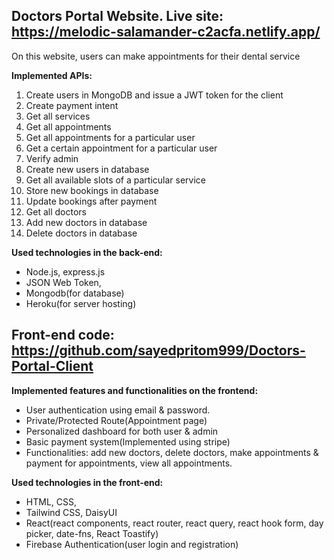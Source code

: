 ## Doctors Portal Website. Live site: https://melodic-salamander-c2acfa.netlify.app/

On this website, users can make appointments for their dental service

**Implemented APIs:**
1. Create users in MongoDB and issue a JWT token for the client
2. Create payment intent
3. Get all services
4. Get all appointments
5. Get all appointments for a particular user
6. Get a certain appointment for a particular user
7. Verify admin
8. Create new users in database
9. Get all available slots of a particular service
10. Store new bookings in database
11. Update bookings after payment
12. Get all doctors
13. Add new doctors in database
14. Delete doctors in database

**Used technologies in the back-end:**
* Node.js, express.js
* JSON Web Token,
* Mongodb(for database)
* Heroku(for server hosting)


## Front-end code: https://github.com/sayedpritom999/Doctors-Portal-Client

**Implemented features and functionalities on the frontend:**
* User authentication using email & password. 
* Private/Protected Route(Appointment page)
* Personalized dashboard for both user & admin
* Basic payment system(Implemented using stripe) 
* Functionalities: add new doctors, delete doctors, make appointments & payment for appointments, view all appointments. 

**Used technologies in the front-end:**
* HTML, CSS, 
* Tailwind CSS, DaisyUI
* React(react components, react router, react query, react hook form, day picker, date-fns, React Toastify)
* Firebase Authentication(user login and registration)

